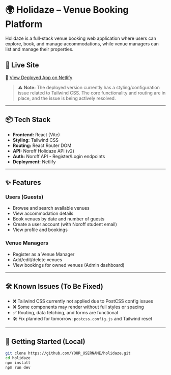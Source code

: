 # 🌍 Holidaze – Venue Booking Platform

Holidaze is a full-stack venue booking web application where users can explore, book, and manage accommodations, while venue managers can list and manage their properties.

## 🚀 Live Site

🔗 [View Deployed App on Netlify](https://your-holidaze-site.netlify.app)

> ⚠️ **Note:** The deployed version currently has a styling/configuration issue related to Tailwind CSS. The core functionality and routing are in place, and the issue is being actively resolved.

---

## 📦 Tech Stack

- **Frontend:** React (Vite)
- **Styling:** Tailwind CSS
- **Routing:** React Router DOM
- **API:** Noroff Holidaze API (v2)
- **Auth:** Noroff API - Register/Login endpoints
- **Deployment:** Netlify

---

## ✨ Features

### Users (Guests)

- Browse and search available venues
- View accommodation details
- Book venues by date and number of guests
- Create a user account (with Noroff student email)
- View profile and bookings

### Venue Managers

- Register as a Venue Manager
- Add/edit/delete venues
- View bookings for owned venues (Admin dashboard)

---

## 🛠️ Known Issues (To Be Fixed)

- ❌ Tailwind CSS currently not applied due to PostCSS config issues
- ❌ Some components may render without full styles or spacing
- ✅ Routing, data fetching, and forms are functional
- 🛠️ Fix planned for tomorrow: `postcss.config.js` and Tailwind reset

---

## 📁 Getting Started (Local)

```bash
git clone https://github.com/YOUR_USERNAME/holidaze.git
cd holidaze
npm install
npm run dev
```
